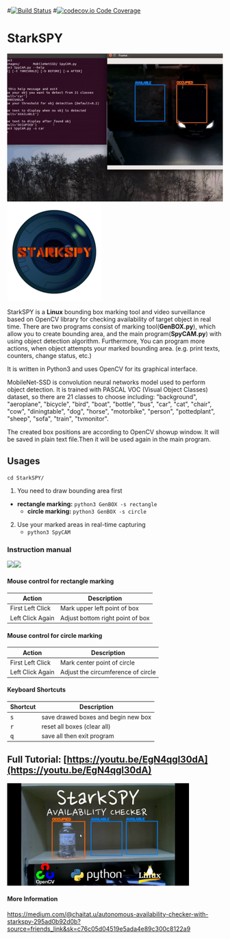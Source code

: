 #[![Build Status](https://travis-ci.com/CHAITron/StarkSPY.svg?branch=master)](https://travis-ci.com/CHAITron/StarkSPY)
#[![codecov.io Code Coverage](https://img.shields.io/codecov/c/github/CHAITron/StarkSPY.svg?maxAge=2592000)](https://codecov.io/github/CHAITron/StarkSPY?branch=master)
# StarkSPY
![Parking Application](/images/carpark.gif) <img src="/images/logo.png" width="220"/> 

StarkSPY is a **Linux** bounding box marking tool and video surveillance based on OpenCV library for checking availability of target object in real time.
There are two programs consist of marking tool(**GenBOX.py**), which allow you to create bounding area, and the main program(**SpyCAM.py**) with using object detection algorithm. 
Furthermore, You can program more actions, when object attempts your marked bounding area. (e.g. print texts, counters, change status, etc.)

It is written in Python3 and uses OpenCV for its graphical interface.

MobileNet-SSD is convolution neural networks model used to perform object detection. It is trained with PASCAL VOC (Visual Object Classes) dataset, so there are 21 classes to choose including: 
"background", "aeroplane", "bicycle", "bird", "boat", "bottle", "bus", "car", "cat", "chair", "cow", "diningtable", "dog", "horse", "motorbike", "person", "pottedplant", "sheep", "sofa", "train", "tvmonitor".

The created box positions are according to OpenCV showup window. 
It will be saved in plain text file.Then it will be used again in the main program.

## Usages
`cd StarkSPY/`
1. You need to draw bounding area first
* **rectangle marking:** `python3 GenBOX -s rectangle`
  * **circle marking:** `python3 GenBOX -s circle`
2. Use your marked areas in real-time capturing
    * `python3 SpyCAM`
  

### Instruction manual
<img src="/images/rectangle.gif" width="425"/><img src="/images/circle.gif" width="425"/>
#### Mouse control for rectangle marking
Action | Description | 
--- | --- |
First Left Click | Mark upper left point of box
Left Click Again | Adjust bottom right point of box

#### Mouse control for circle marking
Action | Description | 
--- | --- |
First Left Click | Mark center point of circle
Left Click Again | Adjust the circumference of circle

#### Keyboard Shortcuts
Shortcut | Description | 
--- | --- |
<kbd>s</kbd>| save drawed boxes and begin new box |
<kbd>r</kbd>| reset all boxes (clear all) |
<kbd>q</kbd>| save all then exit program |

## Full Tutorial: [https://youtu.be/EgN4qgl30dA](https://youtu.be/EgN4qgl30dA)
[<img src="/images/tutorial.png" width="425"/>](https://youtu.be/EgN4qgl30dA)

#### More Information
https://medium.com/@chaitat.u/autonomous-availability-checker-with-starkspy-295ad0b92d0b?source=friends_link&sk=c76c05d04519e5ada4e89c300c8122a9
